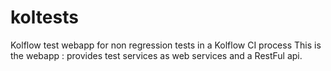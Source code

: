 koltests
========

Kolflow test webapp for non regression tests in a Kolflow CI process
This is the webapp : provides test services as web services and a RestFul api.